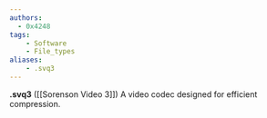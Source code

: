 ```yaml
---
authors:
  - 0x4248
tags:
    - Software
    - File_types
aliases:
    - .svq3
---
```

**.svq3** ([[Sorenson Video 3]]) A video codec designed for efficient compression.
